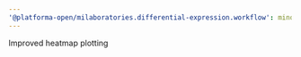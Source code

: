 ```yaml
---
'@platforma-open/milaboratories.differential-expression.workflow': minor
---
```


Improved heatmap plotting
